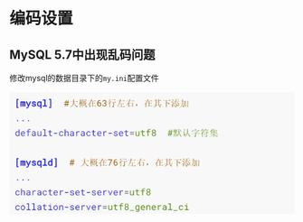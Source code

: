 # 编码设置  

## MySQL 5.7中出现乱码问题  

修改mysql的数据目录下的`my.ini`配置文件  

![修改](images/2023-07-27-17-12-13.png)  
